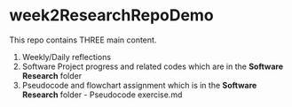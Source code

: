 # week2ResearchRepoDemo

This repo contains THREE main content.

1. Weekly/Daily reflections
2. Software Project progress and related codes which are in the **Software Research** folder
3. Pseudocode and flowchart assignment which is in the **Software Research** folder - Pseudocode exercise.md
